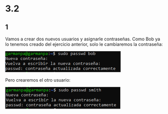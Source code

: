 # 3.2
## 1
Vamos a crear dos nuevos usuarios y asignarle contraseñas. Como Bob ya lo tenemos creado del ejercicio anterior, solo le cambiaremos la contraseña:

![img](https://github.com/pgarman524/DespliegueWeb/blob/master/lab_01/imagenes/3.2/01_cambiar_pass_bob.PNG)

Pero crearemos el otro usuario:

![img](https://github.com/pgarman524/DespliegueWeb/blob/master/lab_01/imagenes/3.2/02_crear_smith_user_pass.PNG)

